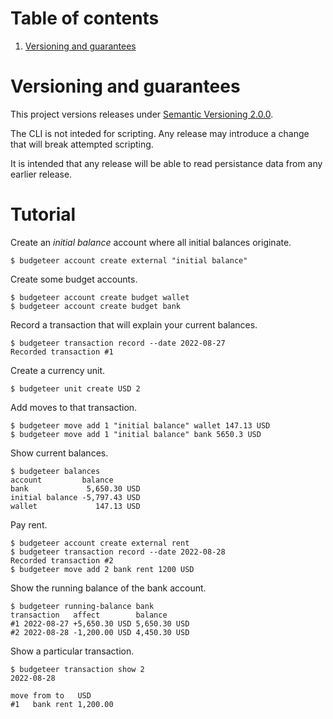 <!-- TOC -->

# Table of contents

1. [Versioning and guarantees](#versioning-and-guarantees)
<!-- TOC -->

# Versioning and guarantees

This project versions releases under [Semantic Versioning 2.0.0][semver].

The CLI is not inteded for scripting.
Any release may introduce a change that will break attempted scripting.

It is intended that any release will be able to read persistance data from any earlier release.

# Tutorial

Create an _initial balance_ account where all initial balances originate.

```console
$ budgeteer account create external "initial balance"
```

Create some budget accounts.

```console
$ budgeteer account create budget wallet
$ budgeteer account create budget bank
```

Record a transaction that will explain your current balances.

```console
$ budgeteer transaction record --date 2022-08-27
Recorded transaction #1
```

Create a currency unit.

```console
$ budgeteer unit create USD 2
```

Add moves to that transaction.

```console
$ budgeteer move add 1 "initial balance" wallet 147.13 USD
$ budgeteer move add 1 "initial balance" bank 5650.3 USD
```

Show current balances.

```console
$ budgeteer balances
account         balance
bank             5,650.30 USD
initial balance -5,797.43 USD
wallet             147.13 USD
```

Pay rent.

```console
$ budgeteer account create external rent
$ budgeteer transaction record --date 2022-08-28
Recorded transaction #2
$ budgeteer move add 2 bank rent 1200 USD
```

Show the running balance of the bank account.

```console
$ budgeteer running-balance bank
transaction   affect        balance
#1 2022-08-27 +5,650.30 USD 5,650.30 USD
#2 2022-08-28 -1,200.00 USD 4,450.30 USD
```

Show a particular transaction.

```console
$ budgeteer transaction show 2
2022-08-28

move from to   USD
#1   bank rent 1,200.00
```

[semver]: https://semver.org/spec/v2.0.0.html
